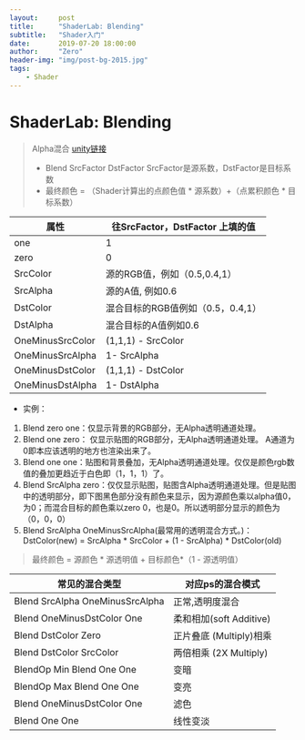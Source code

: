 ```yaml
---
layout:     post
title:      "ShaderLab: Blending"
subtitle:   "Shader入门"
date:       2019-07-20 18:00:00
author:     "Zero"
header-img: "img/post-bg-2015.jpg"
tags:
    - Shader
---
```


# ShaderLab: Blending
>Alpha混合
> [unity链接](https://docs.unity3d.com/Manual/SL-Blend.html)
>- Blend SrcFactor DstFactor  SrcFactor是源系数，DstFactor是目标系数
>- 最终颜色 = （Shader计算出的点颜色值 * 源系数）+（点累积颜色 * 目标系数）

属性  | 往SrcFactor，DstFactor 上填的值
---|---
one                   |     1
zero                  |     0
SrcColor              |     源的RGB值，例如（0.5,0.4,1）
SrcAlpha              |     源的A值, 例如0.6
DstColor              |     混合目标的RGB值例如（0.5，0.4,1）
DstAlpha              |     混合目标的A值例如0.6
OneMinusSrcColor      |     (1,1,1) - SrcColor
OneMinusSrcAlpha      |     1- SrcAlpha
OneMinusDstColor      |     (1,1,1) - DstColor
OneMinusDstAlpha      |     1- DstAlpha

- 实例：
1. Blend zero one：仅显示背景的RGB部分，无Alpha透明通道处理。
1. Blend one  zero：  仅显示贴图的RGB部分，无Alpha透明通道处理。 A通道为0即本应该透明的地方也渲染出来了。
1. Blend one  one：贴图和背景叠加，无Alpha透明通道处理。仅仅是颜色rgb数值的叠加更趋近于白色即（1，1，1）了。
1. Blend SrcAlpha  zero：仅仅显示贴图，贴图含Alpha透明通道处理。但是贴图中的透明部分，即下图黑色部分没有颜色来显示，因为源颜色乘以alpha值0，为0；而混合目标的颜色乘以zero 0，也是0。所以透明部分显示的颜色为（0，0，0）
1. Blend SrcAlpha  OneMinusSrcAlpha(最常用的透明混合方式。)： DstColor(new) = SrcAlpha * SrcColor + (1 - SrcAlpha) * DstColor(old)
> 最终颜色 = 源颜色 * 源透明值 + 目标颜色*（1 - 源透明值）

常见的混合类型  | 对应ps的混合模式
---|---
Blend SrcAlpha OneMinusSrcAlpha |正常,透明度混合
Blend OneMinusDstColor One      |柔和相加(soft Additive) 
Blend DstColor Zero             |正片叠底 (Multiply)相乘 
Blend DstColor SrcColor         |两倍相乘 (2X Multiply) 
BlendOp Min Blend One One       |变暗
BlendOp Max Blend One One       |变亮
Blend OneMinusDstColor One      |滤色 
Blend One One                   |线性变淡 